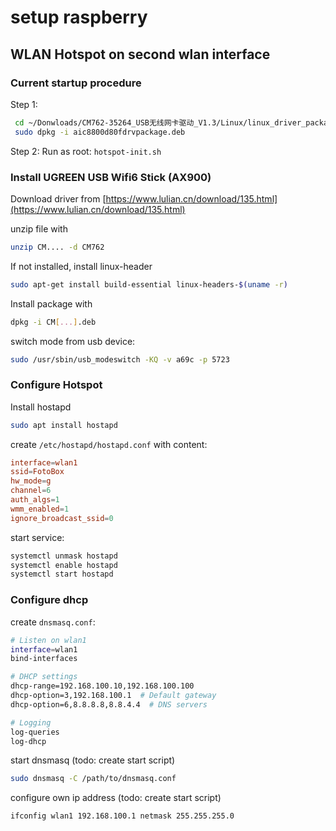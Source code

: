 # setup raspberry

## WLAN Hotspot on second wlan interface

### Current startup procedure

Step 1:

```bash
 cd ~/Donwloads/CM762-35264_USB无线网卡驱动_V1.3/Linux/linux_driver_package/
 sudo dpkg -i aic8800d80fdrvpackage.deb
 ```

Step 2: Run as root: `hotspot-init.sh`

### Install UGREEN USB Wifi6 Stick (AX900)

Download driver from [https://www.lulian.cn/download/135.html](https://www.lulian.cn/download/135.html)

unzip file with 
```bash
unzip CM.... -d CM762
```
If not installed, install linux-header
```bash
sudo apt-get install build-essential linux-headers-$(uname -r)
```
Install package with
```bash
dpkg -i CM[...].deb
```
switch mode from usb device: 
```bash
sudo /usr/sbin/usb_modeswitch -KQ -v a69c -p 5723
```


### Configure Hotspot

Install hostapd
```bash
sudo apt install hostapd
```

create `/etc/hostapd/hostapd.conf` with content:

```conf
interface=wlan1
ssid=FotoBox
hw_mode=g
channel=6
auth_algs=1
wmm_enabled=1
ignore_broadcast_ssid=0
```

start service:

```bash
systemctl unmask hostapd
systemctl enable hostapd
systemctl start hostapd
```

### Configure dhcp

create `dnsmasq.conf`:

```bash
# Listen on wlan1
interface=wlan1
bind-interfaces

# DHCP settings
dhcp-range=192.168.100.10,192.168.100.100
dhcp-option=3,192.168.100.1  # Default gateway
dhcp-option=6,8.8.8.8,8.8.4.4  # DNS servers

# Logging
log-queries
log-dhcp
```

start dnsmasq (todo: create start script)

```bash
sudo dnsmasq -C /path/to/dnsmasq.conf
```

configure own ip address (todo: create start script)

```bash
ifconfig wlan1 192.168.100.1 netmask 255.255.255.0
```